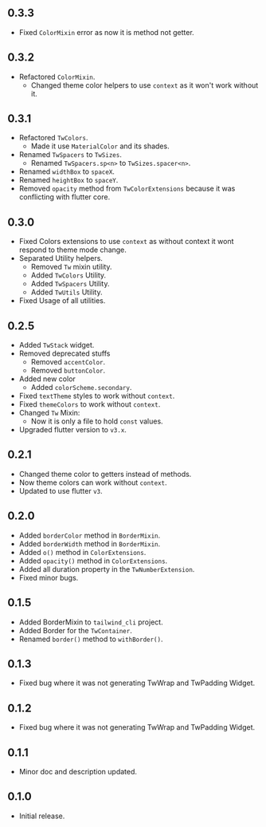 ## 0.3.3
* Fixed `ColorMixin` error as now it is method not getter.

## 0.3.2
* Refactored `ColorMixin`.
  * Changed theme color helpers to use `context` as it won't work without it.

## 0.3.1
* Refactored `TwColors`.
  * Made it use `MaterialColor` and its shades.
* Renamed `TwSpacers` to `TwSizes`.
  * Renamed `TwSpacers.sp<n>` to `TwSizes.spacer<n>`.
* Renamed `widthBox` to `spaceX`.
* Renamed `heightBox` to `spaceY`.
* Removed `opacity` method from `TwColorExtensions` because it was conflicting with flutter core.

## 0.3.0
* Fixed Colors extensions to use `context` as without context it wont respond to theme mode change.
* Separated Utility helpers.
  * Removed `Tw` mixin utility.
  * Added `TwColors` Utility.
  * Added `TwSpacers` Utility.
  * Added `TwUtils` Utility.
* Fixed Usage of all utilities.

## 0.2.5
* Added `TwStack` widget.
* Removed deprecated stuffs
  * Removed `accentColor`.
  * Removed `buttonColor`.
* Added new color
  * Added `colorScheme.secondary`.
* Fixed `textTheme` styles to work without `context`.
* Fixed `themeColors` to work without `context`.
* Changed `Tw` Mixin:
  * Now it is only a file to hold `const` values.
* Upgraded flutter version to `v3.x`.

## 0.2.1
* Changed theme color to getters instead of methods.
* Now theme colors can work without `context`.
* Updated to use flutter `v3`.

## 0.2.0
* Added `borderColor` method in `BorderMixin`.
* Added `borderWidth` method in `BorderMixin`.
* Added `o()` method in `ColorExtensions`.
* Added `opacity()` method in `ColorExtensions`.
* Added all duration property in the `TwNumberExtension`.
* Fixed minor bugs.

## 0.1.5
* Added BorderMixin to `tailwind_cli` project.
* Added Border for the `TwContainer`.
* Renamed `border()` method to `withBorder()`.

## 0.1.3
* Fixed bug where it was not generating TwWrap and TwPadding Widget.

## 0.1.2
* Fixed bug where it was not generating TwWrap and TwPadding Widget.

## 0.1.1
* Minor doc and description updated.

## 0.1.0
* Initial release.